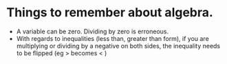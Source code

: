 # Things to remember about algebra.

* A variable can be zero.  Dividing by zero is erroneous.
* With regards to inequalities (less than, greater than form), if you are multiplying or dividing by a negative on both sides, the inequality needs to be flipped (eg > becomes < ) 
